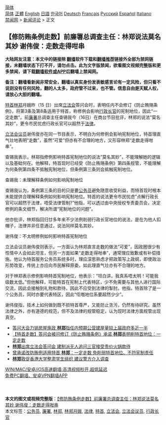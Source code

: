  <!-- 面包屑导航 --> <div class="breadcrumb"><!-- GTranslate: https://gtranslate.io/ -->  <div class="switcher notranslate">  <div class="selected">  <a href="#" onclick="return false;"> 简体</a>  </div>  <div class="option">  <a href="https://www.bannedbook.org" onclick="doGTranslate('zh-CN|zh-CN');jQuery('div.switcher div.selected a').html(jQuery(this).html());return false;" title="简体中文" class="nturl selected"> 简体</a>  <a href="https://www.bannedbook.org/zh-tw/" onclick="doGTranslate('zh-CN|zh-TW');jQuery('div.switcher div.selected a').html(jQuery(this).html());return false;" title="繁體中文" class="nturl"> 正體</a>  <a href="https://www.bannedbook.org/en/" onclick="doGTranslate('zh-CN|en');jQuery('div.switcher div.selected a').html(jQuery(this).html());return false;" title="English" class="nturl"> English</a>  <a href="https://www.bannedbook.org/ja/" onclick="doGTranslate('zh-CN|ja');jQuery('div.switcher div.selected a').html(jQuery(this).html());return false;" title="日本語" class="nturl"> 日語</a>  <a href="https://www.bannedbook.org/ko/" onclick="doGTranslate('zh-CN|ko');jQuery('div.switcher div.selected a').html(jQuery(this).html());return false;" title="한국어" class="nturl"> 한국어</a>  <a href="https://www.bannedbook.org/de/" onclick="doGTranslate('zh-CN|de');jQuery('div.switcher div.selected a').html(jQuery(this).html());return false;" title="Deutsch" class="nturl"> Deutsch</a>  <a href="https://www.bannedbook.org/fr/" onclick="doGTranslate('zh-CN|fr');jQuery('div.switcher div.selected a').html(jQuery(this).html());return false;" title="Français" class="nturl"> Français</a>  <a href="https://www.bannedbook.org/ru/" onclick="doGTranslate('zh-CN|ru');jQuery('div.switcher div.selected a').html(jQuery(this).html());return false;" title="Русский" class="nturl"> Русский</a>  <a href="https://www.bannedbook.org/es/" onclick="doGTranslate('zh-CN|es');jQuery('div.switcher div.selected a').html(jQuery(this).html());return false;" title="Español" class="nturl"> Español</a>  <a href="https://www.bannedbook.org/it/" onclick="doGTranslate('zh-CN|it');jQuery('div.switcher div.selected a').html(jQuery(this).html());return false;" title="Italiano" class="nturl"> Italiano</a>  </div>  </div>      <div class='breadcrumb-sub'><!-- Breadcrumb NavXT 6.3.0 --> <a href="https://www.bannedbook.org/" class="home">禁闻网</a> &gt; <a href="https://www.bannedbook.org/bnews/comments/" class="category">新闻评论</a> &gt; 正文</div></div><h2>【修防贿条例走数】前廉署总调查主任：林郑说法莫名其妙 谢伟俊：走数走得咁串</h2> <p class="notice"><b>大陆网友注意：本文中的链接除 <a href="https://github.com/bannedbook/fanqiang" >翻墙</a>软件下载和<a href="https://github.com/killgcd/justmysocks/blob/master/README.md">翻墙推荐</a>链接外全部为禁网链接，未翻墙状态下打不开，请勿点击。此为文字版禁闻，欲看图文视频完整版和更多禁闻，请下载<a href="https://github.com/bannedbook/fanqiang">翻墙软件或APP</a>后翻墙上禁闻网。</p><p>备注：翻墙看新闻非常安全，翻墙以真实身份发表敏感言论有一定风险，但只看不说则没有任何风险，翻的人太多，政府管不过来，也不管。信息自由是天赋人权，请放心大胆的翻墙。</b></p>  <div class="entry">  <p><a href="https://www.bannedbook.org/bnews/tag/%e7%89%b9%e9%a6%96/" class="st_tag internal_tag" rel="tag" title="标签 特首 下的日志">特首</a><a href="https://www.bannedbook.org/bnews/tag/%E6%9E%97%E9%83%91/" class="st_tag internal_tag" rel="tag" title="标签 林郑 下的日志">林郑</a>月娥昨（15 日）出席<a href="https://www.bannedbook.org/bnews/tag/%e7%ab%8b%e6%b3%95%e4%bc%9a/" class="st_tag internal_tag" rel="tag" title="标签 立法会 下的日志">立法会</a>答问会时，表明任内不会修订《防止贿赂条例》，将第3条及第8条适用于特首，称修例会影响<a href="https://www.bannedbook.org/bnews/tag/%e8%a1%8c%e6%94%bf%e9%95%bf%e5%ae%98/" class="st_tag internal_tag" rel="tag" title="标签 行政长官 下的日志">行政长官</a>的宪制地位，因此“一定走数”。前<a href="https://www.bannedbook.org/bnews/tag/%e5%bb%89%e7%bd%b2/" class="st_tag internal_tag" rel="tag" title="标签 廉署 下的日志">廉署</a>总调查主任查锡我今（16日）在商台节目批评，林郑的说法“莫名其妙”，更令市民忧虑行政长官可以超然于<a href="https://www.bannedbook.org/bnews/tag/%e6%b3%95%e5%be%8b/" class="st_tag internal_tag" rel="tag" title="标签 法律 下的日志">法律</a>。</p> <p><a href="https://www.bannedbook.org/bnews/tag/%E7%AB%8B%E6%B3%95%E4%BC%9A%E8%AE%AE%E5%91%98/" class="st_tag internal_tag" rel="tag" title="标签 立法会议员 下的日志">立法会议员</a>谢伟俊亦在同一节目表示，不明白为何修例会影响宪制地位，特首理直气壮地表明“走数”，虽然“可爱”但亦有不合理的地方，又形容林郑“走数走得咁串”。</p> <p>查锡我表示，林郑指修例影响特首宪制地位的说法“莫名其妙”，不能理解她的逻辑以及基础何在。他解释，特首现时已经受《防止贿赂条例》第四条规管，不能理解为何条例第四条不抵触宪制地位，但条例第三条则会抵触宪制地位。</p>  <p>查锡我：未理解释条例如何影响宪制地位</p> <p>查锡我认为，条例第三条的目的只是要<a href="https://www.bannedbook.org/bnews/tag/%e5%85%ac%e5%8a%a1%e5%91%98/" class="st_tag internal_tag" rel="tag" title="标签 公务员 下的日志">公务员</a>避免随意收受利益，而特首现时根本未能提供合理解释条例如何影响宪制地位。特首的说法更令市民忧虑“点解行政长官可以超然于法律，唔受法律管制?”他指，可以透过由中央授权专责委员会，决定修例的条文细节，解决所谓“宪制地位的问题”。</p> <p>他亦批评，林郑指回归廿多年来不少法例削弱行政长官地位的说法，是在为他人扣帽子，法律并非任意通过，说法同样莫名其妙。</p>  <p>谢伟俊：不太明修例如何影响特首宪制地位</p> <p>立法会议员谢伟俊则表示，一方面认为林郑直言走数的做法“可爱”，因政圈很少有性情中人会如此坦言，但另一方面如果“走数走得咁串”，通常理应致歉或有补偿措施。他认为特首服务公务员系统多时，理应深思熟虑才把政策写上政纲，即使政治形势改变，传统上亦应向市民解释原委，如此理直气壮亦有不合理的地方。</p> <p>对于林郑表示修例影响特首宪制地位，他表示：“坦白讲，我真系唔太明！可能我级数太低。”但他解释，可能特首在宪制上代表特区，少不免需要与其他人进行国际交流，因此会接触到礼物和款待，因此不应受到法律的掣肘。他指，特首除了是一个公务员，同时亦要代表特区，因此“佢嘅地位系要超然少少”。</p>  <p>谢伟俊指，技术上如何做到既不损特首尊严，又能防止贪污，仍然有待研究。虽然法律之外，亦有道德的规范，但不及法律的规管稳定，认为现时法律方面规管出现真空。</p> <ul class='op-related-articles' title='相关阅读'> <li><a href='https://www.bannedbook.org/bnews/comments/20210715/1587777.html' target='_blank'>答问大会力销房屋施政 <b>林郑</b>指任内预期公营建屋量较上届政府多近一半</a></li> <li><a href='https://www.bannedbook.org/bnews/headline/20210715/1587740.html' target='_blank'>【特首走数】答问会被问修订《防止贿赂条例》承诺 <b>林郑</b>表明削特首地位：一定走数</a></li> <li><a href='https://www.bannedbook.org/bnews/comments/20210715/1587713.html' target='_blank'><b>林郑</b>出席立法会答问会 建制派无人追问三官接受贵价火锅款待</a></li> <li><a href='https://www.bannedbook.org/bnews/comments/20210715/1587606.html' target='_blank'>曾承诺改防贿例适用特首 <b>林郑</b>：一定走数 免削弱特首地位、不符宪制责任</a></li> <li><a href='https://www.bannedbook.org/bnews/ssgc/20210713/1586456.html' target='_blank'><b>林郑</b>敦促香港大学整肃学生组织 建议警方介入调查</a></li> </ul> <p class="texttj"> <a href="https://github.com/bannedbook/fanqiang/wiki/V2ray%E6%9C%BA%E5%9C%BA" target="_blank">WIN/MAC/安卓/iOS高速翻墙:高清视频秒开,超低延迟</a><br/> <a href="https://github.com/bannedbook/fanqiang/wiki/%E7%A6%81%E9%97%BB%E7%BD%91%E5%AE%89%E5%8D%93%E7%BF%BB%E5%A2%99%E6%96%B0%E9%97%BBAPP" target="_blank">免费PC翻墙、安卓VPN翻墙APP</a></p><p> </p> <a name='sharetosocial'></a>  <div style="margin-bottom:5px;padding-bottom:5px;clear:both"> <div id="archive-pix-1" class="banner-ads"> <!-- AuctionX Display platform tag START --> <div id="26318x728x90x621x_ADSLOT2" clicktrack="%%CLICK_URL_ESC%%"></div> <!-- AuctionX Display platform tag END --> </div> <div id="archive-pix-2" class="banner-ads"> <!-- AuctionX Display platform tag START --> <div id="26315x300x250x621x_ADSLOT2" clicktrack="%%CLICK_URL_ESC%%"></div> <!-- AuctionX Display platform tag END --> </div> </div>    <div id="archive-pix-1" class="banner-ads"> <!-- AuctionX Display platform tag START --> <div id="26318x728x90x621x_ADSLOT3" clicktrack="%%CLICK_URL_ESC%%"></div> <!-- AuctionX Display platform tag END --> </div> <div><b>本文的图文或视频完整版</b>：<a href='https://www.bannedbook.org/bnews/comments/20210716/1588276.html'>【修防贿条例走数】前廉署总调查主任：林郑说法莫名其妙 谢伟俊：走数走得咁串</a></div>  </div><!--END ENTRY--> <div class="postfooter"> <div>本文标签：<a href="https://www.bannedbook.org/bnews/tag/%e5%85%ac%e5%8a%a1%e5%91%98/" rel="tag">公务员</a>, <a href="https://www.bannedbook.org/bnews/tag/%e5%bb%89%e7%bd%b2/" rel="tag">廉署</a>, <a href="https://www.bannedbook.org/bnews/tag/%E6%9E%97%E9%83%91/" rel="tag">林郑</a>, <a href="https://www.bannedbook.org/bnews/tag/%e6%9e%97%e9%83%91%e6%9c%88%e5%a8%a5/" rel="tag">林郑月娥</a>, <a href="https://www.bannedbook.org/bnews/tag/%e6%b3%95%e5%be%8b/" rel="tag">法律</a>, <a href="https://www.bannedbook.org/bnews/tag/%e7%89%b9%e9%a6%96/" rel="tag">特首</a>, <a href="https://www.bannedbook.org/bnews/tag/%e7%ab%8b%e6%b3%95%e4%bc%9a/" rel="tag">立法会</a>, <a href="https://www.bannedbook.org/bnews/tag/%E7%AB%8B%E6%B3%95%E4%BC%9A%E8%AE%AE%E5%91%98/" rel="tag">立法会议员</a>, <a href="https://www.bannedbook.org/bnews/tag/%e8%a1%8c%e6%94%bf%e9%95%bf%e5%ae%98/" rel="tag">行政长官</a></div>  </div><!--END POSTFOOTER--> 